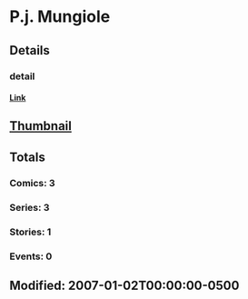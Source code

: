 # P.j.  Mungiole 
## Details
### detail
#### [Link](http://marvel.com/comics/creators/3881/pj_mungiole?utm_campaign=apiRef&utm_source=225578a89fc76f3d20fbffda5d17a88d)
## [Thumbnail](http://i.annihil.us/u/prod/marvel/i/mg/b/40/image_not_available.jpg)
## Totals
### Comics: 3
### Series: 3
### Stories: 1
### Events: 0
## Modified: 2007-01-02T00:00:00-0500